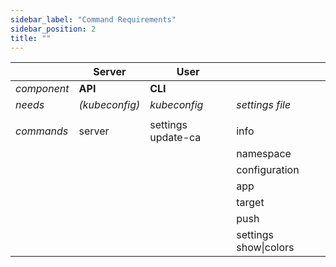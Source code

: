 ```yaml
---
sidebar_label: "Command Requirements"
sidebar_position: 2
title: ""
---
```


<head>
  <link rel="canonical" href="https://docs.epinio.io/references/command_requirements"/>
</head>

|           | Server |  User          | | 
| --------- | ------ |  ------------- | --- |
| *component* | **API** | **CLI**   |  |
| *needs*   |   *(kubeconfig)*     | *kubeconfig*    | *settings file* |
|           |        |               |  |
| *commands*  | server | settings update-ca | info |
|           |        |                | namespace |
|           |        |                | configuration |
|           |        |                | app |
|           |        |                | target |
|           |        |                | push |
|           |        |                | settings show\|colors |
